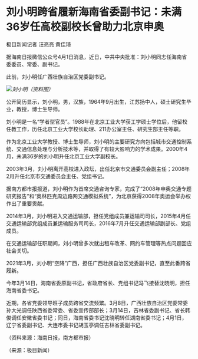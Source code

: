 # 刘小明跨省履新海南省委副书记：未满36岁任高校副校长曾助力北京申奥

极目新闻记者 汪亮亮 黄佳琦

据海南日报微信公众号4月1日消息，近日，中共中央批准：刘小明同志任海南省委委员、常委、副书记。

此前，刘小明任广西壮族自治区党委副书记。

![](https://inews.gtimg.com/news_bt/Ox7jS8Og8jjVb3RiDb_L7_i0VKiITDt3XY_GSHAgxzsMMAA/1000)_刘小明（资料图）_

公开简历显示，刘小明，男，汉族，1964年9月出生，江苏扬中人，硕士研究生毕业，教授，博士生导师。

刘小明是一名“学者型官员”。1988年在北京工业大学获工学硕士学位后，他留校任教工作，历任北京工业大学校长助理、211办公室主任、研究生部主任等职。

作为北京工业大学教授、博士生导师，刘小明的主要研究方向包括城市交通控制系统、交通信息处理与分析技术等，并取得了有较大影响力的学术成果。2000年4月，未满36岁的刘小明升任北京工业大学副校长。

2003年3月，刘小明离开高校进入政坛，出任北京市交通委员会副主任；2008年2月升任北京市交通委员会主任、党组书记。

据南方都市报报道，刘小明作为首席交通咨询专家，完成了“2008年申奥交通专题研究报告”和“奥林匹克周边路网交通模拟系统”，为北京获得2008年奥运会举办权作出了重要贡献。

2014年3月，刘小明进入交通运输部，担任党组成员兼运输司司长，2015年4月任交通运输部党组成员兼运输服务司司长，2016年7月升任交通运输部副部长、党组成员。

在交通运输部任职期间，刘小明曾多次就出租车改革、网约车管理等热点问题回应社会关切。

2021年3月，刘小明“空降”广西，担任广西壮族自治区党委副书记，直至此番跨省履新。

今年3月14日，海南省委原副书记，省政府省长、党组书记冯飞接替沈晓明，担任海南省委书记。

近期，各省党委领导班子成员跨省交流频繁。3月8日，广西壮族自治区党委常委孙大光调任陕西省委常委、省委宣传部部长；3月14日，吉林省委副书记、省长韩俊调任安徽省委书记；同日，海南省委书记沈晓明转任湖南省委书记；4月1日，辽宁省委副书记、大连市委书记胡玉亭调任吉林省委副书记。

（资料来源：海南日报，南方都市报）

（来源：极目新闻）

